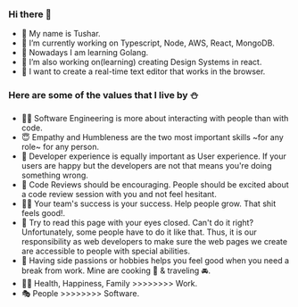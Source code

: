 ### Hi there 👋

- 🙎 My name is Tushar.
- 🔭 I’m currently working on Typescript, Node, AWS, React, MongoDB.
- 🌱 Nowadays I am learning Golang.
- 👯 I’m also working on(learning) creating Design Systems in react.
- 🤔 I want to create a real-time text editor that works in the browser.

### Here are some of the values that I live by ⛄️

- 👨🏻 Software Engineering is more about interacting with people than with code.
- 😇 Empathy and Humbleness are the two most important skills ~for any role~ for any person.
- 👀 Developer experience is equally important as User experience. If your users are happy but the developers are not that means you're doing something wrong.
- 🧐 Code Reviews should be encouraging. People should be excited about a code review session with you and not feel hesitant.
- 💪🏻 Your team's success is your success. Help people grow. That shit feels good!.
- 🦋 Try to read this page with your eyes closed. Can't do it right? Unfortunately, some people have to do it like that. Thus, it is our responsibility as web developers to make sure the web pages we create are accessible to people with special abilities.
- 🍜 Having side passions or hobbies helps you feel good when you need a break from work. Mine are cooking 🍪 & traveling 🚘.
- 🏃🏻 Health, Happiness, Family >>>>>>>> Work.
- 🎭 People >>>>>>>> Software.
